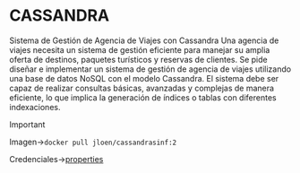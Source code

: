 # CASSANDRA
Sistema de Gestión de Agencia de Viajes con Cassandra
Una agencia de viajes necesita un sistema de gestión eficiente para manejar su amplia oferta de destinos, paquetes turísticos y reservas de clientes. Se pide diseñar e implementar un sistema de gestión de agencia de viajes utilizando una base de datos NoSQL con el modelo Cassandra. El sistema debe ser capaz de realizar consultas básicas, avanzadas y complejas de manera eficiente, lo que implica la generación de índices o tablas con diferentes indexaciones.

> [!important]
> Imagen->`docker pull jloen/cassandrasinf:2`
> 
> Credenciales->[properties](src/main/resources/cassandra-config.properties)
